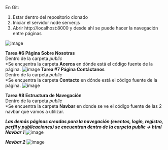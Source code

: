 En Git:
1. Estar dentro del repositorio clonado
2. Iniciar el servidor node server.js
3. Abrir  http://localhost:8000 y desde ahí se puede hacer la navegación entre páginas

![image](https://github.com/user-attachments/assets/a188b2c1-6169-4617-be4a-628cf60776ca)

**Tarea #6 Página Sobre Nosotras**
<br>
Dentro de la carpeta *public*
<br>
*Se encuentra la carpeta **Acerca** en dónde está el código fuente de la página.
  ![image](https://github.com/user-attachments/assets/471932b9-e5a6-4803-92f6-7d719b5b6e02)
**Tarea #7 Página Contáctanos**
<br>
Dentro de la carpeta *public*
<br>
*Se encuentra la carpeta **Contacto** en dónde está el código fuente de la página.
![image](https://github.com/user-attachments/assets/7c79a416-7149-4901-a343-aca7b2714152)

**Tarea #8 Estructura de Navegación**
<br>
Dentro de la carpeta *public*
<br>
*Se encuentra la carpeta **Navbar** en donde se ve el código fuente de las 2 navbar que vamos a utilizar.

***Las demás páginas creadas para la navegación (eventos, login, registro, perfil y publicaciones) se encuentran dentro de la carpeta **public** -> **html*****
<br>
***Navbar 1***
![image](https://github.com/user-attachments/assets/b19531df-9fac-4d65-8b66-f2f4d279791e)

***Navbar 2***
![image](https://github.com/user-attachments/assets/e6a3ecbc-88dd-4af8-ba72-fa78e6be608d)
